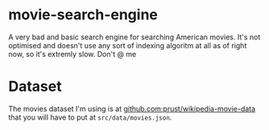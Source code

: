 # movie-search-engine
A very bad and basic search engine for searching American movies. It's not optimised and doesn't use any sort of indexing algoritm at all as of right now, so it's extremly slow. Don't @ me

# Dataset
The movies dataset I'm using is at [github.com:prust/wikipedia-movie-data](https://github.com/prust/wikipedia-movie-data/blob/master/movies.json) that you will have to put at `src/data/movies.json`.
